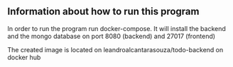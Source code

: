 ## Information about how to run this program ##
In order to run the program run docker-compose.
It will install the backend and the mongo database on port 8080 (backend) and 27017 (frontend)

The created image is located on leandroalcantarasouza/todo-backend on docker hub
